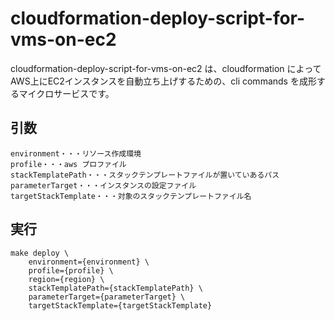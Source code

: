# cloudformation-deploy-script-for-vms-on-ec2
cloudformation-deploy-script-for-vms-on-ec2 は、cloudformation によってAWS上にEC2インスタンスを自動立ち上げするための、cli commands を成形するマイクロサービスです。

## 引数
```
environment・・・リソース作成環境
profile・・・aws プロファイル
stackTemplatePath・・・スタックテンプレートファイルが置いていあるパス
parameterTarget・・・インスタンスの設定ファイル
targetStackTemplate・・・対象のスタックテンプレートファイル名
```

## 実行
```
make deploy \
    environment={environment} \
    profile={profile} \
    region={region} \
    stackTemplatePath={stackTemplatePath} \
    parameterTarget={parameterTarget} \
    targetStackTemplate={targetStackTemplate}
```
